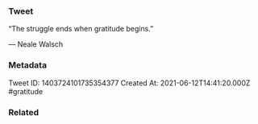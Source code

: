 ### Tweet
“The struggle ends when gratitude begins.”

— Neale Walsch

### Metadata
Tweet ID: 1403724101735354377
Created At: 2021-06-12T14:41:20.000Z
#gratitude

### Related

